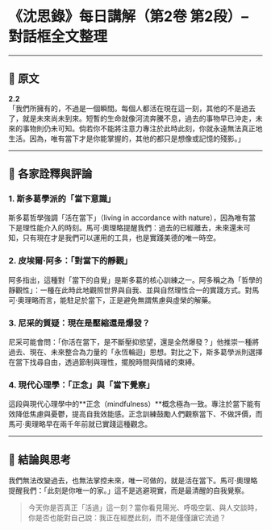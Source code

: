 # 《沈思錄》每日講解（第2卷 第2段）– 對話框全文整理

---

## 📖 原文

**2.2**  
「我們所擁有的，不過是一個瞬間。每個人都活在現在這一刻，其他的不是過去了，就是未來尚未到來。短暫的生命就像河流奔騰不息，過去的事物早已沖走，未來的事物則仍未可知。倘若你不能將注意力專注於此時此刻，你就永遠無法真正地生活。因為，唯有當下才是你能掌握的，其他的都只是想像或記憶的殘影。」

---

## 🧠 各家詮釋與評論

### 1. 斯多葛學派的「當下意識」
斯多葛哲學強調「活在當下」（living in accordance with nature），因為唯有當下是理性能介入的時刻。馬可·奧理略提醒我們：過去的已經離去，未來還未可知，只有現在才是我們可以運用的工具，也是實踐美德的唯一時空。

### 2. 皮埃爾·阿多：「對當下的靜觀」
阿多指出，這種對「當下的自覺」是斯多葛的核心訓練之一。阿多稱之為「哲學的靜觀性」：一種在此時此地觀照世界與自我、並與自然理性合一的實踐方式。對馬可·奧理略而言，能駐足於當下，正是避免無謂焦慮與虛榮的解藥。

### 3. 尼采的質疑：現在是壓縮還是爆發？
尼采可能會問：「你活在當下，是不斷壓抑慾望，還是全然爆發？」他推崇一種將過去、現在、未來整合為力量的「永恆輪迴」思想。對比之下，斯多葛學派則選擇在當下找尋自由，透過節制與理性，擺脫時間與情緒的束縛。

### 4. 現代心理學：「正念」與「當下覺察」
這段與現代心理學中的**正念（mindfulness）**概念極為一致。專注於當下能有效降低焦慮與憂鬱，提高自我效能感。正念訓練鼓勵人們觀察當下、不做評價，而馬可·奧理略早在兩千年前就已實踐這種觀念。

---

## 💭 結論與思考

我們無法改變過去，也無法掌控未來，唯一可做的，就是活在當下。馬可·奧理略提醒我們：「此刻是你唯一的家。」這不是逃避現實，而是最清醒的自我覺察。

> 今天你是否真正「活過」這一刻？當你看見陽光、呼吸空氣、與人交談時，你是否也能對自己說：我正在經歷此刻，而不是僅僅讓它流過？
